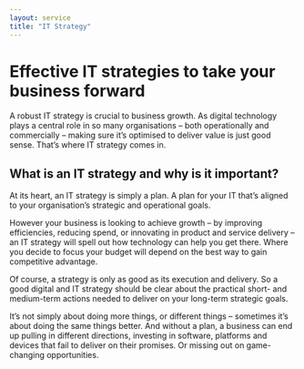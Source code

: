 ```yaml
---
layout: service
title: "IT Strategy"
---
```


# Effective IT strategies to take your business forward
A robust IT strategy is crucial to business growth. As digital technology plays a central role in so many organisations – both operationally and commercially – making sure it’s optimised to deliver value is just good sense. That’s where IT strategy comes in.

## What is an IT strategy and why is it important?
At its heart, an IT strategy is simply a plan. A plan for your IT that’s aligned to your organisation’s strategic and operational goals.

However your business is looking to achieve growth – by improving efficiencies, reducing spend, or innovating in product and service delivery – an IT strategy will spell out how technology can help you get there. Where you decide to focus your budget will depend on the best way to gain competitive advantage.

Of course, a strategy is only as good as its execution and delivery. So a good digital and IT strategy should be clear about the practical short- and medium-term actions needed to deliver on your long-term strategic goals.

It’s not simply about doing more things, or different things – sometimes it’s about doing the same things better. And without a plan, a business can end up pulling in different directions, investing in software, platforms and devices that fail to deliver on their promises. Or missing out on game-changing opportunities.